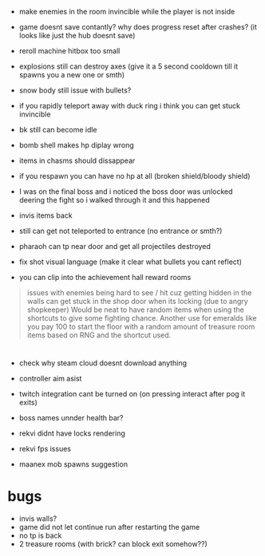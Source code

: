 * make enemies in the room invincible while the player is not inside
* game doesnt save contantly? why does progress reset after crashes? (it looks like just the hub doesnt save)
* reroll machine hitbox too small
* explosions still can destroy axes (give it a 5 second cooldown till it spawns you a new one or smth)

* snow body still issue with bullets?
* if you rapidly teleport away with duck ring i think you can get stuck invincible

* bk still can become idle
* bomb shell makes hp diplay wrong
* items in chasms should dissappear
* if you respawn you can have no hp at all (broken shield/bloody shield)
* I was on the final boss and i noticed the boss door was unlocked deering the fight so i walked through it and this happened

* invis items back

* still can get not teleported to entrance (no entrance or smth?)
* pharaoh can tp near door and get all projectiles destroyed

* fix shot visual language (make it clear what bullets you cant reflect)
* you can clip into the achievement hall reward rooms

> issues with enemies being hard to see / hit cuz getting hidden in the walls
> can get stuck in the shop door when its locking (due to angry shopkeeper)
> Would be neat to have random items when using the shortcuts to give some fighting chance. Another use for emeralds like you pay 100 to start the floor with a random amount of treasure room items based on RNG and the shortcut used.

#

* check why steam cloud doesnt download anything
* controller aim asist
* twitch integration cant be turned on (on pressing interact after pog it exits)

* boss names unnder health bar?
* rekvi didnt have locks rendering
* rekvi fps issues

* maanex mob spawns suggestion

# bugs
* invis walls?
* game did not let continue run after restarting the game
* no tp is back
* 2 treasure rooms (with brick? can block exit somehow??)
